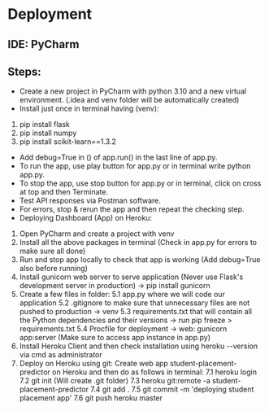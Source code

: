 # Deployment
## IDE: PyCharm
## Steps:
* Create a new project in PyCharm with python 3.10 and a new virtual environment. (.idea and venv folder will be automatically created)
* Install just once in terminal having (venv):
1. pip install flask
2. pip install numpy
3. pip install scikit-learn==1.3.2
* Add debug=True in () of app.run() in the last line of app.py.
* To run the app, use play button for app.py or in terminal write python app.py.
* To stop the app, use stop button for app.py or in terminal, click on cross at top and then Terminate.
* Test API responses via Postman software.
* For errors, stop & rerun the app and then repeat the checking step.
* Deploying Dashboard (App) on Heroku:
1. Open PyCharm and create a project with venv
2. Install all the above packages in terminal (Check in app.py for errors to make sure all done)
3. Run and stop app locally to check that app is working (Add debug=True also before running)
4. Install gunicorn web server to serve application (Never use Flask's development server in production) -> pip install gunicorn
5. Create a few files in folder: 5.1 app.py where we will code our application 5.2 .gitignore to make sure that unnecessary files are not pushed to production -> venv 5.3 requirements.txt that will contain all the Python dependencies and their versions -> run pip freeze > requirements.txt 5.4 Procfile for deployment -> web: gunicorn app:server (Make sure to access app instance in app.py)
6. Install Heroku Client and then check installation using heroku --version via cmd as administrator
7. Deploy on Heroku using git: Create web app student-placement-predictor on Heroku and then do as follows in terminal: 7.1 heroku login 7.2 git init (Will create .git folder) 7.3 heroku git:remote -a student-placement-predictor 7.4 git add . 7.5 git commit -m 'deploying student placement app' 7.6 git push heroku master
